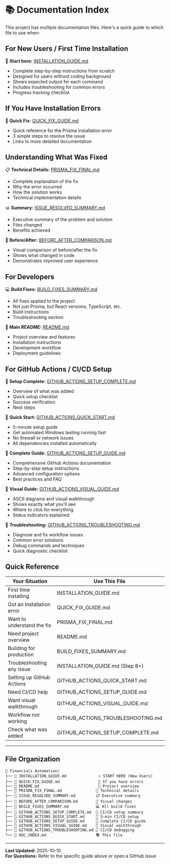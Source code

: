 # 📚 Documentation Index

This project has multiple documentation files. Here's a quick guide to which file to use when:

## For New Users / First Time Installation

📖 **Start here:** [INSTALLATION_GUIDE.md](./INSTALLATION_GUIDE.md)
- Complete step-by-step instructions from scratch
- Designed for users without coding background
- Shows expected output for each command
- Includes troubleshooting for common errors
- Progress tracking checklist

## If You Have Installation Errors

🔧 **Quick Fix:** [QUICK_FIX_GUIDE.md](./QUICK_FIX_GUIDE.md)
- Quick reference for the Prisma installation error
- 3 simple steps to resolve the issue
- Links to more detailed documentation

## Understanding What Was Fixed

📋 **Technical Details:** [PRISMA_FIX_FINAL.md](./PRISMA_FIX_FINAL.md)
- Complete explanation of the fix
- Why the error occurred
- How the solution works
- Technical implementation details

📊 **Summary:** [ISSUE_RESOLVED_SUMMARY.md](./ISSUE_RESOLVED_SUMMARY.md)
- Executive summary of the problem and solution
- Files changed
- Benefits achieved

📸 **Before/After:** [BEFORE_AFTER_COMPARISON.md](./BEFORE_AFTER_COMPARISON.md)
- Visual comparison of before/after the fix
- Shows what changed in code
- Demonstrates improved user experience

## For Developers

💻 **Build Fixes:** [BUILD_FIXES_SUMMARY.md](./BUILD_FIXES_SUMMARY.md)
- All fixes applied to the project
- Not just Prisma, but React versions, TypeScript, etc.
- Build instructions
- Troubleshooting section

📖 **Main README:** [README.md](./README.md)
- Project overview and features
- Installation instructions
- Development workflow
- Deployment guidelines

## For GitHub Actions / CI/CD Setup

🎉 **Setup Complete:** [GITHUB_ACTIONS_SETUP_COMPLETE.md](./GITHUB_ACTIONS_SETUP_COMPLETE.md)
- Overview of what was added
- Quick setup checklist
- Success verification
- Next steps

🚀 **Quick Start:** [GITHUB_ACTIONS_QUICK_START.md](./GITHUB_ACTIONS_QUICK_START.md)
- 5-minute setup guide
- Get automated Windows testing running fast
- No firewall or network issues
- All dependencies installed automatically

📘 **Complete Guide:** [GITHUB_ACTIONS_SETUP_GUIDE.md](./GITHUB_ACTIONS_SETUP_GUIDE.md)
- Comprehensive GitHub Actions documentation
- Step-by-step setup instructions
- Advanced configuration options
- Best practices and FAQ

🎨 **Visual Guide:** [GITHUB_ACTIONS_VISUAL_GUIDE.md](./GITHUB_ACTIONS_VISUAL_GUIDE.md)
- ASCII diagrams and visual walkthrough
- Shows exactly what you'll see
- Where to click for everything
- Status indicators explained

🔧 **Troubleshooting:** [GITHUB_ACTIONS_TROUBLESHOOTING.md](./GITHUB_ACTIONS_TROUBLESHOOTING.md)
- Diagnose and fix workflow issues
- Common error solutions
- Debug commands and techniques
- Quick diagnostic checklist

## Quick Reference

| Your Situation | Use This File |
|----------------|---------------|
| First time installing | INSTALLATION_GUIDE.md |
| Got an installation error | QUICK_FIX_GUIDE.md |
| Want to understand the fix | PRISMA_FIX_FINAL.md |
| Need project overview | README.md |
| Building for production | BUILD_FIXES_SUMMARY.md |
| Troubleshooting any issue | INSTALLATION_GUIDE.md (Step 8+) |
| Setting up GitHub Actions | GITHUB_ACTIONS_QUICK_START.md |
| Need CI/CD help | GITHUB_ACTIONS_SETUP_GUIDE.md |
| Want visual walkthrough | GITHUB_ACTIONS_VISUAL_GUIDE.md |
| Workflow not working | GITHUB_ACTIONS_TROUBLESHOOTING.md |
| Check what was added | GITHUB_ACTIONS_SETUP_COMPLETE.md |

---

## File Organization

```
📁 Financials Automation/
├── 📄 INSTALLATION_GUIDE.md              ⭐ START HERE (New Users)
├── 📄 QUICK_FIX_GUIDE.md                 🔧 If you have errors
├── 📄 README.md                          📖 Project overview
├── 📄 PRISMA_FIX_FINAL.md               🔬 Technical details
├── 📄 ISSUE_RESOLVED_SUMMARY.md         📋 Executive summary
├── 📄 BEFORE_AFTER_COMPARISON.md        📸 Visual changes
├── 📄 BUILD_FIXES_SUMMARY.md            💻 All build fixes
├── 📄 GITHUB_ACTIONS_SETUP_COMPLETE.md  🎉 CI/CD setup summary
├── 📄 GITHUB_ACTIONS_QUICK_START.md     🚀 5-min CI/CD setup
├── 📄 GITHUB_ACTIONS_SETUP_GUIDE.md     📘 Complete CI/CD guide
├── 📄 GITHUB_ACTIONS_VISUAL_GUIDE.md    🎨 Visual walkthrough
├── 📄 GITHUB_ACTIONS_TROUBLESHOOTING.md 🔧 CI/CD debugging
└── 📄 DOC_INDEX.md                      📚 This file
```

---

**Last Updated:** 2025-10-10  
**For Questions:** Refer to the specific guide above or open a GitHub issue
